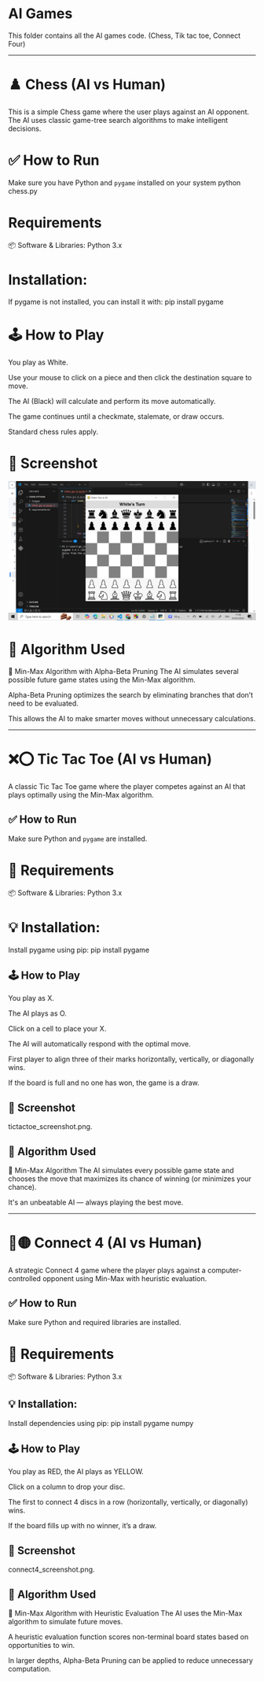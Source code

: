 # AI Games

This folder contains all the AI games code. (Chess, Tik tac toe, Connect Four)

--------
# ♟️ Chess (AI vs Human)

This is a simple Chess game where the user plays against an AI opponent. The AI uses classic game-tree search algorithms to make intelligent decisions.

# ✅ How to Run

Make sure you have Python and `pygame` installed on your system
python chess.py

# Requirements
📦 Software & Libraries:
Python 3.x


#  Installation: 
If pygame is not installed, you can install it with:
pip install pygame

# 🕹️ How to Play
You play as White.

Use your mouse to click on a piece and then click the destination square to move.

The AI (Black) will calculate and perform its move automatically.

The game continues until a checkmate, stalemate, or draw occurs.

Standard chess rules apply.

# 📸 Screenshot
![Chess](https://github.com/Jannat-Neju/AI-Course/blob/8b770b5d1c628348e7c724cdc00153250aa8202d/AI%20Games/Screenshot%20(79).png)


# 🤖 Algorithm Used

🧠 Min-Max Algorithm with Alpha-Beta Pruning
The AI simulates several possible future game states using the Min-Max algorithm.

Alpha-Beta Pruning optimizes the search by eliminating branches that don’t need to be evaluated.

This allows the AI to make smarter moves without unnecessary calculations.

-----

#  ❌⭕ Tic Tac Toe (AI vs Human)
A classic Tic Tac Toe game where the player competes against an AI that plays optimally using the Min-Max algorithm.


## ✅ How to Run 
Make sure Python and `pygame` are installed.


# 🔧 Requirements
📦 Software & Libraries:
Python 3.x


# 💡 Installation:
Install pygame using pip:
pip install pygame

## 🕹️ How to Play
You play as X.

The AI plays as O.

Click on a cell to place your X.

The AI will automatically respond with the optimal move.

First player to align three of their marks horizontally, vertically, or diagonally wins.

If the board is full and no one has won, the game is a draw.


## 📸 Screenshot
tictactoe_screenshot.png.


## 🤖 Algorithm Used
🧠 Min-Max Algorithm
The AI simulates every possible game state and chooses the move that maximizes its chance of winning (or minimizes your chance).

It's an unbeatable AI — always playing the best move.

------

# 🔴🟡 Connect 4 (AI vs Human)
A strategic Connect 4 game where the player plays against a computer-controlled opponent using Min-Max with heuristic evaluation.

## ✅ How to Run

Make sure Python and required libraries are installed.

# 🔧 Requirements
📦 Software & Libraries:
Python 3.x

## 💡 Installation:
Install dependencies using pip:
pip install pygame numpy

## 🕹️ How to Play
You play as RED, the AI plays as YELLOW.

Click on a column to drop your disc.

The first to connect 4 discs in a row (horizontally, vertically, or diagonally) wins.

If the board fills up with no winner, it’s a draw.

## 📸 Screenshot
connect4_screenshot.png.


## 🤖 Algorithm Used
🧠 Min-Max Algorithm with Heuristic Evaluation
The AI uses the Min-Max algorithm to simulate future moves.

A heuristic evaluation function scores non-terminal board states based on opportunities to win.

In larger depths, Alpha-Beta Pruning can be applied to reduce unnecessary computation.







